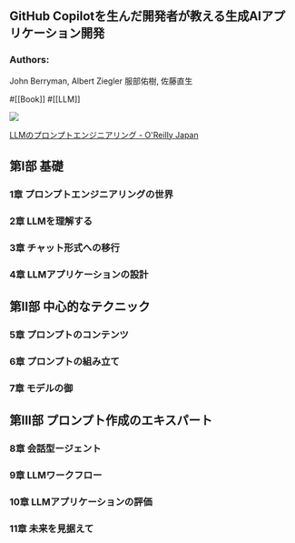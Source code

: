 ## GitHub Copilotを生んだ開発者が教える生成AIアプリケーション開発

### Authors:
John Berryman, Albert Ziegler
服部佑樹, 佐藤直生

#[[Book]] #[[LLM]]

![](https://www.oreilly.co.jp/books/images/picture_large978-4-8144-0113-0.jpeg)

[LLMのプロンプトエンジニアリング - O'Reilly Japan](https://www.oreilly.co.jp/books/9784814401130/)

## 第I部 基礎

### 1章 プロンプトエンジニアリングの世界

### 2章 LLMを理解する

### 3章 チャット形式への移行

### 4章 LLMアプリケーションの設計

## 第II部 中心的なテクニック

### 5章 プロンプトのコンテンツ
### 6章 プロンプトの組み立て
### 7章 モデルの御

## 第III部 プロンプト作成のエキスパート

### 8章 会話型ージェント
### 9章 LLMワークフロー
### 10章 LLMアプリケーションの評価
### 11章 未来を見据えて
